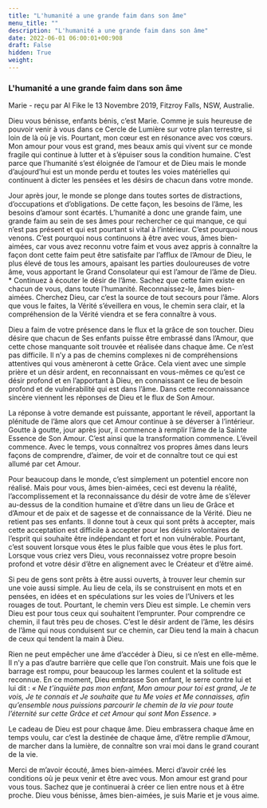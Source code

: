 ```yaml
---
title: "L'humanité a une grande faim dans son âme"
menu_title: ""
description: "L'humanité a une grande faim dans son âme"
date: 2022-06-01 06:00:01+00:908
draft: False
hidden: True
weight:
---
```

### L'humanité a une grande faim dans son âme

Marie - reçu par Al Fike le 13 Novembre 2019, Fitzroy Falls, NSW, Australie.

Dieu vous bénisse, enfants bénis, c’est Marie. Comme je suis heureuse de pouvoir venir à vous dans ce Cercle de Lumière sur votre plan terrestre, si loin de là où je vis. Pourtant, mon cœur est en résonance avec vos cœurs. Mon amour pour vous est grand, mes beaux amis qui vivent sur ce monde fragile qui continue à lutter et à s’épuiser sous la condition humaine. C’est parce que l’humanité s’est éloignée de l’amour et de Dieu mais le monde d’aujourd’hui est un monde perdu et toutes les voies matérielles qui continuent à dicter les pensées et les désirs de chacun dans votre monde.

Jour après jour, le monde se plonge dans toutes sortes de distractions, d’occupations et d’obligations. De cette façon, les besoins de l’âme, les besoins d’amour sont écartés. L’humanité a donc une grande faim, une grande faim au sein de ses âmes pour rechercher ce qui manque, ce qui n’est pas présent et qui est pourtant si vital à l’intérieur. C’est pourquoi nous venons. C’est pourquoi nous continuons à être avec vous, âmes bien-aimées, car vous avez reconnu votre faim et vous avez appris à connaître la façon dont cette faim peut être satisfaite par l’afflux de l’Amour de Dieu, le plus élevé de tous les amours, apaisant les parties douloureuses de votre âme, vous apportant le Grand Consolateur qui est l’amour de l’âme de Dieu.
*
Continuez à écouter le désir de l’âme. Sachez que cette faim existe en chacun de vous, dans toute l’humanité. Reconnaissez-le, âmes bien-aimées. Cherchez Dieu, car c’est la source de tout secours pour l’âme. Alors que vous le faites, la Vérité s’éveillera en vous, le chemin sera clair, et la compréhension de la Vérité viendra et se fera connaître à vous.

Dieu a faim de votre présence dans le flux et la grâce de son toucher. Dieu désire que chacun de Ses enfants puisse être embrassé dans l’Amour, que cette chose manquante soit trouvée et réalisée dans chaque âme. Ce n’est pas difficile. Il n’y a pas de chemins complexes ni de compréhensions attentives qui vous amèneront à cette Grâce. Cela vient avec une simple prière et un désir ardent, en reconnaissant en vous-mêmes ce qu’est ce désir profond et en l’apportant à Dieu, en connaissant ce lieu de besoin profond et de vulnérabilité qui est dans l’âme. Dans cette reconnaissance sincère viennent les réponses de Dieu et le flux de Son Amour.

La réponse à votre demande est puissante, apportant le réveil, apportant la plénitude de l’âme alors que cet Amour continue à se déverser à l’intérieur. Goutte à goutte, jour après jour, il commence à remplir l’âme de la Sainte Essence de Son Amour. C’est ainsi que la transformation commence. L’éveil commence. Avec le temps, vous connaîtrez vos propres âmes dans leurs façons de comprendre, d’aimer, de voir et de connaître tout ce qui est allumé par cet Amour.

Pour beaucoup dans le monde, c’est simplement un potentiel encore non réalisé. Mais pour vous, âmes bien-aimées, ceci est devenu la réalité, l’accomplissement et la reconnaissance du désir de votre âme de s’élever au-dessus de la condition humaine et d’être dans un lieu de Grâce et d’Amour et de paix et de sagesse et de connaissance de la Vérité. Dieu ne retient pas ses enfants. Il donne tout à ceux qui sont prêts à accepter, mais cette acceptation est difficile à accepter pour les désirs volontaires de l’esprit qui souhaite être indépendant et fort et non vulnérable. Pourtant, c’est souvent lorsque vous êtes le plus faible que vous êtes le plus fort. Lorsque vous criez vers Dieu, vous reconnaissez votre propre besoin profond et votre désir d’être en alignement avec le Créateur et d’être aimé.

Si peu de gens sont prêts à être aussi ouverts, à trouver leur chemin sur une voie aussi simple. Au lieu de cela, ils se construisent en mots et en pensées, en idées et en spéculations sur les voies de l’Univers et les rouages de tout. Pourtant, le chemin vers Dieu est simple. Le chemin vers Dieu est pour tous ceux qui souhaitent l’emprunter. Pour comprendre ce chemin, il faut très peu de choses. C’est le désir ardent de l’âme, les désirs de l’âme qui nous conduisent sur ce chemin, car Dieu tend la main à chacun de ceux qui tendent la main à Dieu.

Rien ne peut empêcher une âme d’accéder à Dieu, si ce n’est en elle-même. Il n’y a pas d’autre barrière que celle que l’on construit. Mais une fois que le barrage est rompu, pour beaucoup les larmes coulent et la solitude est reconnue. En ce moment, Dieu embrasse Son enfant, le serre contre lui et lui dit : *« Ne t’inquiète pas mon enfant, Mon amour pour toi est grand, Je te vois, Je te connais et Je souhaite que tu Me voies et Me connaisses, afin qu’ensemble nous puissions parcourir le chemin de la vie pour toute l’éternité sur cette Grâce et cet Amour qui sont Mon Essence. »*

Le cadeau de Dieu est pour chaque âme. Dieu embrassera chaque âme en temps voulu, car c’est la destinée de chaque âme, d’être remplie d’Amour, de marcher dans la lumière, de connaître son vrai moi dans le grand courant de la vie.

Merci de m’avoir écouté, âmes bien-aimées. Merci d’avoir créé les conditions où je peux venir et être avec vous. Mon amour est grand pour vous tous. Sachez que je continuerai à créer ce lien entre nous et à être proche. Dieu vous bénisse, âmes bien-aimées, je suis Marie et je vous aime.

